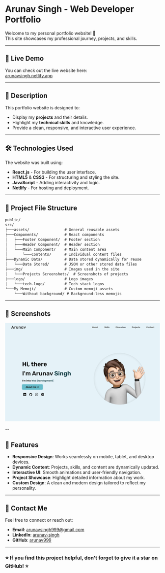 # Arunav Singh - Web Developer Portfolio

Welcome to my personal portfolio website! 🚀  
This site showcases my professional journey, projects, and skills.

---

## 🔗 **Live Demo**

You can check out the live website here:  
[arunavsingh.netlify.app](https://arunavsingh.netlify.app/)

---

## 📄 **Description**

This portfolio website is designed to:

- Display my **projects** and their details.
- Highlight my **technical skills** and knowledge.
- Provide a clean, responsive, and interactive user experience.

---

## 🛠️ **Technologies Used**

The website was built using:

- **React.js** - For building the user interface.
- **HTML5** & **CSS3** - For structuring and styling the site.
- **JavaScript** - Adding interactivity and logic.
- **Netlify** - For hosting and deployment.

---

## 📁 **Project File Structure**

```plaintext
public/
src/
├───assets/                # General reusable assets
├───Components/            # React components
│   ├───Footer Component/  # Footer section
│   ├───Header Component/  # Header section
│   └───Main Component/    # Main content area
│       └───Contents/      # Individual content files
├───Dynamic Data/          # Data stored dynamically for reuse
│   └───Data Stored/       # JSON or other stored data files
├───img/                   # Images used in the site
│   └───Projects Screenshots/  # Screenshots of projects
├───logo/                  # Logo images
│   └───tech-logo/         # Tech stack logos
└───My Memoji/             # Custom memoji assets
    └───Without background/ # Background-less memojis
```

---

## 📸 **Screenshots**

![Portfolio Website Screenshot](Resume-ss.png)

--

## 🚀 **Features**

- **Responsive Design**: Works seamlessly on mobile, tablet, and desktop devices.
- **Dynamic Content**: Projects, skills, and content are dynamically updated.
- **Interactive UI**: Smooth animations and user-friendly navigation.
- **Project Showcase**: Highlight detailed information about my work.
- **Custom Design**: A clean and modern design tailored to reflect my personality.

---

## 📲 **Contact Me**

Feel free to connect or reach out:

- **Email**: arunavsingh999@gmail.com
- **LinkedIn**: [arunav-singh](https://www.linkedin.com/in/arunav-singh-61241b171/)
- **GitHub**: [arunav999](https://github.com/arunav999)

---

### ⭐ If you find this project helpful, don't forget to give it a star on GitHub! ⭐
